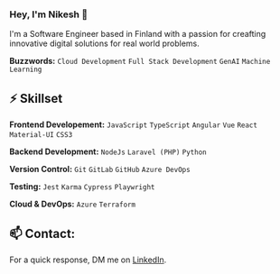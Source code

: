### Hey, I'm Nikesh 👋

I'm a Software Engineer based in Finland with a passion for creafting innovative digital solutions for real world problems. 

**Buzzwords:** `Cloud Development` `Full Stack Development` `GenAI` `Machine Learning` 


## ⚡ Skillset

**Frontend Developement:** `JavaScript` `TypeScript` `Angular` `Vue` `React` `Material-UI` `CSS3`

**Backend Development:** `NodeJs` `Laravel (PHP)` `Python`

**Version Control:** `Git` `GitLab` `GitHub` `Azure DevOps`

**Testing:** `Jest` `Karma` `Cypress` `Playwright`

**Cloud & DevOps:** `Azure` `Terraform` 


## 📫 Contact:

For a quick response, DM me on [LinkedIn](https://www.linkedin.com/in/nikesh-adhikari-50a0a51a0/).



<!--
**ariadoos/ariadoos** is a ✨ _special_ ✨ repository because its `README.md` (this file) appears on your GitHub profile.

Here are some ideas to get you started:

- 🔭 I’m currently working on ...
- 🌱 I’m currently learning ...
- 👯 I’m looking to collaborate on ...
- 🤔 I’m looking for help with ...
- 💬 Ask me about ...
- 📫 How to reach me: ...
- 😄 Pronouns: ...
- ⚡ Fun fact: ...
-->
